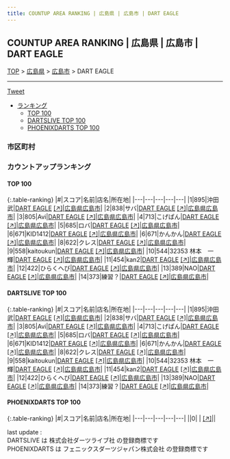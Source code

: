 ```yaml
---
title: COUNTUP AREA RANKING | 広島県 | 広島市 | DART EAGLE
---
```

## COUNTUP AREA RANKING | 広島県 | 広島市 | DART EAGLE

[TOP](/darts/rank/) > [広島県](/darts/rank/広島県/) > [広島市](/darts/rank/広島県/広島市/) > DART EAGLE

___

<a href="https://twitter.com/share?ref_src=twsrc%5Etfw" data-text="COUNTUP AREA RANKING | 広島県広島市DART EAGLE" class="twitter-share-button" data-hashtags="DARTSLIVE,PHOENIXDARTS,darts,ダーツ" data-show-count="false">Tweet</a>

* [ランキング](#カウントアップランキング)
    * [TOP 100](#top-100)
    * [DARTSLIVE TOP 100](#dartslive-top-100)
    * [PHOENIXDARTS TOP 100](#phoenixdarts-top-100)

### 市区町村

<ul>

</ul>

### カウントアップランキング

#### TOP 100



{:.table-ranking}
|#|スコア|名前|店名|所在地|
|---|---|---|---|---|
|1|895|<span class="rank-name-dl">沖田　武</span>|<a href="/darts/rank/shops/b34d6e98ff36a300a3f63593b5358cc4.html">DART EAGLE</a> <a href="https://search.dartslive.com/jp/shop/b34d6e98ff36a300a3f63593b5358cc4">[↗]</a>|<a href="/darts/rank/広島県/広島市">広島県広島市</a>|
|2|838|<span class="rank-name-dl">サバ</span>|<a href="/darts/rank/shops/b34d6e98ff36a300a3f63593b5358cc4.html">DART EAGLE</a> <a href="https://search.dartslive.com/jp/shop/b34d6e98ff36a300a3f63593b5358cc4">[↗]</a>|<a href="/darts/rank/広島県/広島市">広島県広島市</a>|
|3|805|<span class="rank-name-dl">Avi</span>|<a href="/darts/rank/shops/b34d6e98ff36a300a3f63593b5358cc4.html">DART EAGLE</a> <a href="https://search.dartslive.com/jp/shop/b34d6e98ff36a300a3f63593b5358cc4">[↗]</a>|<a href="/darts/rank/広島県/広島市">広島県広島市</a>|
|4|713|<span class="rank-name-dl">こげぱん</span>|<a href="/darts/rank/shops/b34d6e98ff36a300a3f63593b5358cc4.html">DART EAGLE</a> <a href="https://search.dartslive.com/jp/shop/b34d6e98ff36a300a3f63593b5358cc4">[↗]</a>|<a href="/darts/rank/広島県/広島市">広島県広島市</a>|
|5|685|<span class="rank-name-dl">ロバ</span>|<a href="/darts/rank/shops/b34d6e98ff36a300a3f63593b5358cc4.html">DART EAGLE</a> <a href="https://search.dartslive.com/jp/shop/b34d6e98ff36a300a3f63593b5358cc4">[↗]</a>|<a href="/darts/rank/広島県/広島市">広島県広島市</a>|
|6|671|<span class="rank-name-dl">KID1412</span>|<a href="/darts/rank/shops/b34d6e98ff36a300a3f63593b5358cc4.html">DART EAGLE</a> <a href="https://search.dartslive.com/jp/shop/b34d6e98ff36a300a3f63593b5358cc4">[↗]</a>|<a href="/darts/rank/広島県/広島市">広島県広島市</a>|
|6|671|<span class="rank-name-dl">かんかん</span>|<a href="/darts/rank/shops/b34d6e98ff36a300a3f63593b5358cc4.html">DART EAGLE</a> <a href="https://search.dartslive.com/jp/shop/b34d6e98ff36a300a3f63593b5358cc4">[↗]</a>|<a href="/darts/rank/広島県/広島市">広島県広島市</a>|
|8|622|<span class="rank-name-dl">クレス</span>|<a href="/darts/rank/shops/b34d6e98ff36a300a3f63593b5358cc4.html">DART EAGLE</a> <a href="https://search.dartslive.com/jp/shop/b34d6e98ff36a300a3f63593b5358cc4">[↗]</a>|<a href="/darts/rank/広島県/広島市">広島県広島市</a>|
|9|558|<span class="rank-name-dl">kaitoukun</span>|<a href="/darts/rank/shops/b34d6e98ff36a300a3f63593b5358cc4.html">DART EAGLE</a> <a href="https://search.dartslive.com/jp/shop/b34d6e98ff36a300a3f63593b5358cc4">[↗]</a>|<a href="/darts/rank/広島県/広島市">広島県広島市</a>|
|10|544|<span class="rank-name-dl">32353 林本　一輝</span>|<a href="/darts/rank/shops/b34d6e98ff36a300a3f63593b5358cc4.html">DART EAGLE</a> <a href="https://search.dartslive.com/jp/shop/b34d6e98ff36a300a3f63593b5358cc4">[↗]</a>|<a href="/darts/rank/広島県/広島市">広島県広島市</a>|
|11|454|<span class="rank-name-dl">kan2</span>|<a href="/darts/rank/shops/b34d6e98ff36a300a3f63593b5358cc4.html">DART EAGLE</a> <a href="https://search.dartslive.com/jp/shop/b34d6e98ff36a300a3f63593b5358cc4">[↗]</a>|<a href="/darts/rank/広島県/広島市">広島県広島市</a>|
|12|422|<span class="rank-name-dl">ひらくへび</span>|<a href="/darts/rank/shops/b34d6e98ff36a300a3f63593b5358cc4.html">DART EAGLE</a> <a href="https://search.dartslive.com/jp/shop/b34d6e98ff36a300a3f63593b5358cc4">[↗]</a>|<a href="/darts/rank/広島県/広島市">広島県広島市</a>|
|13|389|<span class="rank-name-dl">NAO</span>|<a href="/darts/rank/shops/b34d6e98ff36a300a3f63593b5358cc4.html">DART EAGLE</a> <a href="https://search.dartslive.com/jp/shop/b34d6e98ff36a300a3f63593b5358cc4">[↗]</a>|<a href="/darts/rank/広島県/広島市">広島県広島市</a>|
|14|373|<span class="rank-name-dl">練習？</span>|<a href="/darts/rank/shops/b34d6e98ff36a300a3f63593b5358cc4.html">DART EAGLE</a> <a href="https://search.dartslive.com/jp/shop/b34d6e98ff36a300a3f63593b5358cc4">[↗]</a>|<a href="/darts/rank/広島県/広島市">広島県広島市</a>|


#### DARTSLIVE TOP 100



{:.table-ranking}
|#|スコア|名前|店名|所在地|
|---|---|---|---|---|
|1|895|<span class="rank-name-dl">沖田　武</span>|<a href="/darts/rank/shops/b34d6e98ff36a300a3f63593b5358cc4.html">DART EAGLE</a> <a href="https://search.dartslive.com/jp/shop/b34d6e98ff36a300a3f63593b5358cc4">[↗]</a>|<a href="/darts/rank/広島県/広島市">広島県広島市</a>|
|2|838|<span class="rank-name-dl">サバ</span>|<a href="/darts/rank/shops/b34d6e98ff36a300a3f63593b5358cc4.html">DART EAGLE</a> <a href="https://search.dartslive.com/jp/shop/b34d6e98ff36a300a3f63593b5358cc4">[↗]</a>|<a href="/darts/rank/広島県/広島市">広島県広島市</a>|
|3|805|<span class="rank-name-dl">Avi</span>|<a href="/darts/rank/shops/b34d6e98ff36a300a3f63593b5358cc4.html">DART EAGLE</a> <a href="https://search.dartslive.com/jp/shop/b34d6e98ff36a300a3f63593b5358cc4">[↗]</a>|<a href="/darts/rank/広島県/広島市">広島県広島市</a>|
|4|713|<span class="rank-name-dl">こげぱん</span>|<a href="/darts/rank/shops/b34d6e98ff36a300a3f63593b5358cc4.html">DART EAGLE</a> <a href="https://search.dartslive.com/jp/shop/b34d6e98ff36a300a3f63593b5358cc4">[↗]</a>|<a href="/darts/rank/広島県/広島市">広島県広島市</a>|
|5|685|<span class="rank-name-dl">ロバ</span>|<a href="/darts/rank/shops/b34d6e98ff36a300a3f63593b5358cc4.html">DART EAGLE</a> <a href="https://search.dartslive.com/jp/shop/b34d6e98ff36a300a3f63593b5358cc4">[↗]</a>|<a href="/darts/rank/広島県/広島市">広島県広島市</a>|
|6|671|<span class="rank-name-dl">KID1412</span>|<a href="/darts/rank/shops/b34d6e98ff36a300a3f63593b5358cc4.html">DART EAGLE</a> <a href="https://search.dartslive.com/jp/shop/b34d6e98ff36a300a3f63593b5358cc4">[↗]</a>|<a href="/darts/rank/広島県/広島市">広島県広島市</a>|
|6|671|<span class="rank-name-dl">かんかん</span>|<a href="/darts/rank/shops/b34d6e98ff36a300a3f63593b5358cc4.html">DART EAGLE</a> <a href="https://search.dartslive.com/jp/shop/b34d6e98ff36a300a3f63593b5358cc4">[↗]</a>|<a href="/darts/rank/広島県/広島市">広島県広島市</a>|
|8|622|<span class="rank-name-dl">クレス</span>|<a href="/darts/rank/shops/b34d6e98ff36a300a3f63593b5358cc4.html">DART EAGLE</a> <a href="https://search.dartslive.com/jp/shop/b34d6e98ff36a300a3f63593b5358cc4">[↗]</a>|<a href="/darts/rank/広島県/広島市">広島県広島市</a>|
|9|558|<span class="rank-name-dl">kaitoukun</span>|<a href="/darts/rank/shops/b34d6e98ff36a300a3f63593b5358cc4.html">DART EAGLE</a> <a href="https://search.dartslive.com/jp/shop/b34d6e98ff36a300a3f63593b5358cc4">[↗]</a>|<a href="/darts/rank/広島県/広島市">広島県広島市</a>|
|10|544|<span class="rank-name-dl">32353 林本　一輝</span>|<a href="/darts/rank/shops/b34d6e98ff36a300a3f63593b5358cc4.html">DART EAGLE</a> <a href="https://search.dartslive.com/jp/shop/b34d6e98ff36a300a3f63593b5358cc4">[↗]</a>|<a href="/darts/rank/広島県/広島市">広島県広島市</a>|
|11|454|<span class="rank-name-dl">kan2</span>|<a href="/darts/rank/shops/b34d6e98ff36a300a3f63593b5358cc4.html">DART EAGLE</a> <a href="https://search.dartslive.com/jp/shop/b34d6e98ff36a300a3f63593b5358cc4">[↗]</a>|<a href="/darts/rank/広島県/広島市">広島県広島市</a>|
|12|422|<span class="rank-name-dl">ひらくへび</span>|<a href="/darts/rank/shops/b34d6e98ff36a300a3f63593b5358cc4.html">DART EAGLE</a> <a href="https://search.dartslive.com/jp/shop/b34d6e98ff36a300a3f63593b5358cc4">[↗]</a>|<a href="/darts/rank/広島県/広島市">広島県広島市</a>|
|13|389|<span class="rank-name-dl">NAO</span>|<a href="/darts/rank/shops/b34d6e98ff36a300a3f63593b5358cc4.html">DART EAGLE</a> <a href="https://search.dartslive.com/jp/shop/b34d6e98ff36a300a3f63593b5358cc4">[↗]</a>|<a href="/darts/rank/広島県/広島市">広島県広島市</a>|
|14|373|<span class="rank-name-dl">練習？</span>|<a href="/darts/rank/shops/b34d6e98ff36a300a3f63593b5358cc4.html">DART EAGLE</a> <a href="https://search.dartslive.com/jp/shop/b34d6e98ff36a300a3f63593b5358cc4">[↗]</a>|<a href="/darts/rank/広島県/広島市">広島県広島市</a>|


#### PHOENIXDARTS TOP 100



{:.table-ranking}
|#|スコア|名前|店名|所在地|
|---|---|---|---|---|
||0|<span class="rank-name-dl"> </span>|<a href="/darts/rank/shops/.html"></a> <a href="">[↗]</a>|<a href="/darts/rank//"></a>|


<div class="footer border-top border-gray-light mt-5 pt-3 text-right text-gray">
    last update : <span style="font-weight: italic" id="foot_last_modified"></span><br />
    DARTSLIVE は 株式会社ダーツライブ社 の登録商標です<br />
    PHOENIXDARTS は フェニックスダーツジャパン株式会社 の登録商標です<br />
</div>

<script src="https://cdnjs.cloudflare.com/ajax/libs/jquery.tablesorter/2.31.3/js/jquery.tablesorter.min.js" integrity="sha512-qzgd5cYSZcosqpzpn7zF2ZId8f/8CHmFKZ8j7mU4OUXTNRd5g+ZHBPsgKEwoqxCtdQvExE5LprwwPAgoicguNg==" crossorigin="anonymous" referrerpolicy="no-referrer"></script>
<link rel="stylesheet" href="https://cdnjs.cloudflare.com/ajax/libs/jquery.tablesorter/2.31.3/css/theme.default.min.css" integrity="sha512-wghhOJkjQX0Lh3NSWvNKeZ0ZpNn+SPVXX1Qyc9OCaogADktxrBiBdKGDoqVUOyhStvMBmJQ8ZdMHiR3wuEq8+w==" crossorigin="anonymous" referrerpolicy="no-referrer" />
<script>
$(function() {
    $(".table-ranking").tablesorter({sortList:[[0, 0]]});
    $("#foot_last_modified").text(formatDate(new Date(document.lastModified), 'yyyy-MM-dd HH:mm:ss'));
});
</script>

<script async src="https://platform.twitter.com/widgets.js" charset="utf-8"></script>
